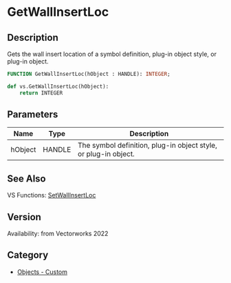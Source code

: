 # GetWallInsertLoc

## Description
Gets the wall insert location of a symbol definition, plug-in object style, or plug-in object.

```pascal
FUNCTION GetWallInsertLoc(hObject : HANDLE): INTEGER;
```

```python
def vs.GetWallInsertLoc(hObject):
    return INTEGER
```

## Parameters
|Name|Type|Description|
|---|---|---|
|hObject|HANDLE|The symbol definition, plug-in object style, or plug-in object.|

## See Also
VS Functions:
[SetWallInsertLoc](SetWallInsertLoc.md)

## Version
Availability: from Vectorworks 2022

## Category
* [Objects - Custom](../Categories/Objects%20-%20Custom.md)
